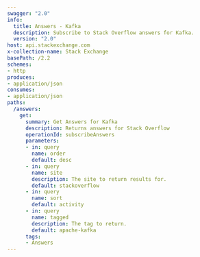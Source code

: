 ```yaml
---
swagger: "2.0"
info:
  title: Answers - Kafka
  description: Subscribe to Stack Overflow answers for Kafka.
  version: "2.0"
host: api.stackexchange.com
x-collection-name: Stack Exchange
basePath: /2.2
schemes:
- http
produces:
- application/json
consumes:
- application/json
paths:
  /answers:
    get:
      summary: Get Answers for Kafka
      description: Returns answers for Stack Overflow
      operationId: subscribeAnswers
      parameters:
      - in: query
        name: order
        default: desc
      - in: query
        name: site
        description: The site to return results for.
        default: stackoverflow
      - in: query
        name: sort
        default: activity
      - in: query
        name: tagged
        description: The tag to return.
        default: apache-kafka
      tags:
      - Answers
---
```

